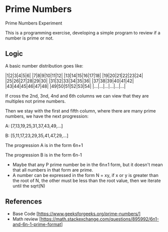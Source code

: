 # Prime Numbers
Prime Numbers Experiment

This is a programming exercise, developing a simple program to review if a number is prime or not.

## Logic 
A basic number distribution goes like:

|1|2|3|4|5|6|
|7|8|9|10|11|12|
|13|14|15|16|17|18|
|19|20|21|22|23|24|
|25|26|27|28|29|30|
|31|32|33|34|35|36|
|37|38|39|40|41|42|
|43|44|45|46|47|48|
|49|50|51|52|53|54|
|...|...|...|...|...|...|

If cross the 2nd, 3nd, 4nd and 6th columns we can view that they are multiples not prime numbers.

Then we stay with the first and fifth column, where there are many prime numbers, we have the next progression:

A: [7,13,19,25,31,37,43,49,...]

B: [5,11,17,23,29,35,41,47,29,...]

The progression A is in the form 6n+1

The progression B is in the form 6n-1

* Maybe that any P prime number be in the 6n±1 form, but it doesn't mean that all numbers in that form are prime.
* A number can be expressed in the form N = xy, if x or y is greater than the root of N, the other must be less than the root value, then we iterate until the sqrt(N)

## References
* Base Code [https://www.geeksforgeeks.org/prime-numbers/]
* Math review [https://math.stackexchange.com/questions/895992/6n1-and-6n-1-prime-format]

